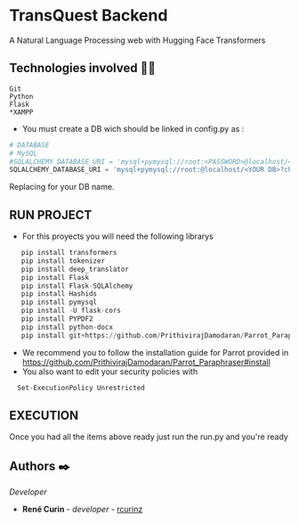 # TransQuest Backend
A Natural Language Processing  web with Hugging Face Transformers

## Technologies involved 👩‍💻
```
Git
Python
Flask
*XAMPP
```
* You must create a DB wich should be linked in config.py as :
```py
# DATABASE
# MySQL
#SQLALCHEMY_DATABASE_URI = 'mysql+pymysql://root:<PASSWORD>@localhost/<YOUR DB>?charset=utf8mb4'
SQLALCHEMY_DATABASE_URI = 'mysql+pymysql://root:@localhost/<YOUR DB>?charset=utf8mb4'
```
Replacing <YOUR DB> for your DB name.

## RUN PROJECT
* For this proyects you will need the following librarys
```py
   pip install transformers
   pip install tokenizer
   pip install deep_translator
   pip install Flask
   pip install Flask-SQLAlchemy
   pip install Hashids
   pip install pymysql
   pip install -U flask-cors
   pip install PYPDF2
   pip install python-docx
   pip install git+https://github.com/PrithivirajDamodaran/Parrot_Paraphraser.git 
```
* We recommend you to follow the installation guide for Parrot provided in https://github.com/PrithivirajDamodaran/Parrot_Paraphraser#install
* You also want to edit your security policies with
```py
  Set-ExecutionPolicy Unrestricted
```

## EXECUTION
Once you had all the items above ready just run the run.py  and you're ready

## Authors ✒️
_Developer_
* **René Curin** - *developer* - [rcurinz](https://github.com/rcurinz)
